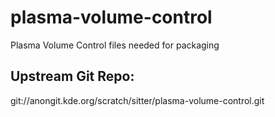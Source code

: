 # plasma-volume-control
Plasma Volume Control files needed for packaging

## Upstream Git Repo:
git://anongit.kde.org/scratch/sitter/plasma-volume-control.git